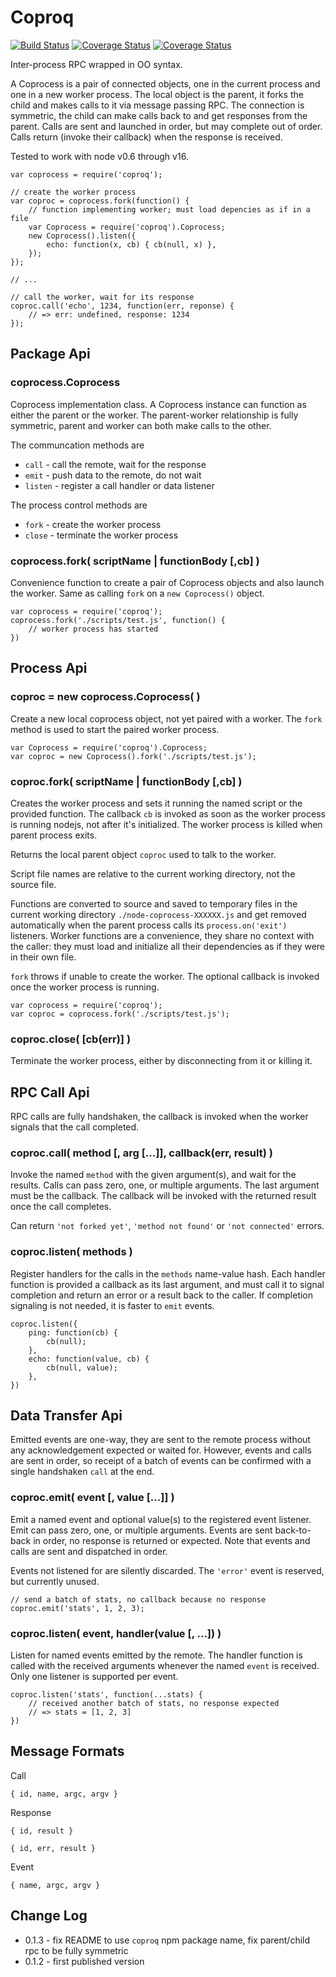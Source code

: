 Coproq
=========
[![Build Status](https://api.travis-ci.com/andrasq/node-coprocess.svg?branch=master)](https://travis-ci.com/github/andrasq/node-coprocess?branch=master)
[![Coverage Status](https://codecov.io/github/andrasq/node-coprocess/coverage.svg?branch=master)](https://codecov.io/github/andrasq/node-coprocess?branch=master)
[![Coverage Status](https://coveralls.io/repos/github/andrasq/node-coprocess/badge.svg?branch=master)](https://coveralls.io/github/andrasq/node-coprocess?branch=master)


Inter-process RPC wrapped in OO syntax.

A Coprocess is a pair of connected objects, one in the current process and one in a new
worker process.  The local object is the parent, it forks the child and makes calls to it
via message passing RPC.  The connection is symmetric, the child can make calls back to and
get responses from the parent.  Calls are sent and launched in order, but may complete out
of order.  Calls return (invoke their callback) when the response is received.

Tested to work with node v0.6 through v16.

    var coprocess = require('coproq');

    // create the worker process
    var coproc = coprocess.fork(function() {
        // function implementing worker; must load depencies as if in a file
        var Coprocess = require('coproq').Coprocess;
        new Coprocess().listen({
            echo: function(x, cb) { cb(null, x) },
        });
    });

    // ...

    // call the worker, wait for its response
    coproc.call('echo', 1234, function(err, reponse) {
        // => err: undefined, response: 1234
    });


Package Api
----------------

### coprocess.Coprocess

Coprocess implementation class.  A Coprocess instance can function as either the parent or
the worker.  The parent-worker relationship is fully symmetric, parent and worker can both
make calls to the other.

The communcation methods are

- `call` - call the remote, wait for the response
- `emit` - push data to the remote, do not wait
- `listen` - register a call handler or data listener

The process control methods are

- `fork` - create the worker process
- `close` - terminate the worker process

### coprocess.fork( scriptName | functionBody [,cb] )

Convenience function to create a pair of Coprocess objects and also launch the worker.
Same as calling `fork` on a `new Coprocess()` object.

    var coprocess = require('coproq');
    coprocess.fork('./scripts/test.js', function() {
        // worker process has started
    })


Process Api
----------------

### coproc = new coprocess.Coprocess( )

Create a new local coprocess object, not yet paired with a worker.  The `fork` method is
used to start the paired worker process.

    var Coprocess = require('coproq').Coprocess;
    var coproc = new Coprocess().fork('./scripts/test.js');

### coproc.fork( scriptName | functionBody [,cb] )

Creates the worker process and sets it running the named script or the provided function.
The callback `cb` is invoked as soon as the worker process is running nodejs, not after it's
initialized.  The worker process is killed when parent process exits.

Returns the local parent object `coproc` used to talk to the worker.

Script file names are relative to the current working directory, not the source file.

Functions are converted to source and saved to temporary files in the current working
directory `./node-coprocess-XXXXXX.js` and get removed automatically when the parent process
calls its `process.on('exit')` listeners.  Worker functions are a convenience, they share no
context with the caller:  they must load and initialize all their dependencies as if they
were in their own file.

`fork` throws if unable to create the worker.  The optional callback is invoked once the
worker process is running.

    var coprocess = require('coproq');
    var coproc = coprocess.fork('./scripts/test.js');

### coproc.close( [cb(err)] )

Terminate the worker process, either by disconnecting from it or killing it.


RPC Call Api
----------------

RPC calls are fully handshaken, the callback is invoked when the worker signals that the
call completed.

### coproc.call( method [, arg [...]], callback(err, result) )

Invoke the named `method` with the given argument(s), and wait for the results.  Calls can
pass zero, one, or multiple arguments.  The last argument must be the callback.  The
callback will be invoked with the returned result once the call completes.

Can return `'not forked yet'`, `'method not found'` or `'not connected'` errors.

### coproc.listen( methods )

Register handlers for the calls in the `methods` name-value hash.  Each handler function is
provided a callback as its last argument, and must call it to signal completion and return
an error or a result back to the caller.  If completion signaling is not needed, it is
faster to `emit` events.

    coproc.listen({
        ping: function(cb) {
            cb(null);
        },
        echo: function(value, cb) {
            cb(null, value);
        },
    })


Data Transfer Api
----------------

Emitted events are one-way, they are sent to the remote process without any acknowledgement
expected or waited for.  However, events and calls are sent in order, so receipt of a batch
of events can be confirmed with a single handshaken `call` at the end.

### coproc.emit( event [, value [...]] )

Emit a named event and optional value(s) to the registered event listener.  Emit can pass
zero, one, or multiple arguments.  Events are sent back-to-back in order, no response is
returned or expected.  Note that events and calls are sent and dispatched in order.

Events not listened for are silently discarded.  The `'error'` event is reserved, but
currently unused.

    // send a batch of stats, no callback because no response
    coproc.emit('stats', 1, 2, 3);

### coproc.listen( event, handler(value [, ...]) )

Listen for named events emitted by the remote.  The handler function is called with the
received arguments whenever the named `event` is received.  Only one listener is supported
per event.

    coproc.listen('stats', function(...stats) {
        // received another batch of stats, no response expected
        // => stats = [1, 2, 3]
    })


Message Formats
----------------

Call

    { id, name, argc, argv }

Response

    { id, result }

    { id, err, result }

Event

    { name, argc, argv }


Change Log
----------------

- 0.1.3 - fix README to use `coproq` npm package name, fix parent/child rpc to be fully symmetric
- 0.1.2 - first published version
